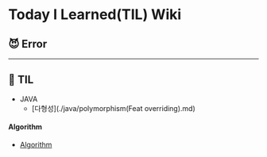 # Today I Learned(TIL) Wiki

## 😈 Error

---

## 📖 TIL

- JAVA
  - [다형성](./java/polymorphism(Feat overriding).md)

#### Algorithm

- [Algorithm](./Algorithm/README.md)
